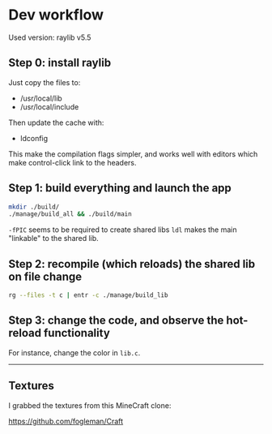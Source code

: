 # Dev workflow

Used version: raylib v5.5

## Step 0: install raylib

Just copy the files to:

- /usr/local/lib
- /usr/local/include

Then update the cache with:

- ldconfig

This make the compilation flags simpler, and works well with editors which make
control-click link to the headers.

## Step 1: build everything and launch the app

```bash
mkdir ./build/
./manage/build_all && ./build/main
```

`-fPIC` seems to be required to create shared libs `ldl` makes the main
"linkable" to the shared lib.

## Step 2: recompile (which reloads) the shared lib on file change

```bash
rg --files -t c | entr -c ./manage/build_lib
```

## Step 3: change the code, and observe the hot-reload functionality

For instance, change the color in `lib.c`.

---

## Textures

I grabbed the textures from this MineCraft clone:

https://github.com/fogleman/Craft
